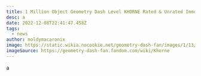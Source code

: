 ```yaml
---
title: 1 Million Object Geometry Dash Level KHORNE Rated & Unrated Immediately
desc: a
date: 2022-12-08T22:41:47.458Z
tags:
  - news
author: moldymacaronix
image: https://static.wikia.nocookie.net/geometry-dash-fan/images/1/13/Khorne.png/revision/latest?cb=20210705143436
imageSource: https://geometry-dash-fan.fandom.com/wiki/Khorne
---
```

a﻿
